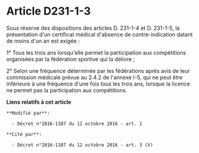 # Article D231-1-3

Sous  réserve des dispositions des articles D. 231-1-4 et D. 231-1-5, la  présentation d'un certificat médical d'absence de
contre-indication  datant de moins d'un an est exigée : 

1° Tous les  trois ans lorsqu'elle permet la participation aux compétitions  organisées par la fédération sportive qui la
délivre ; 

2° Selon une fréquence déterminée par les fédérations après avis de  leur commission médicale prévue au 2.4.2 de l'annexe
I-5, qui ne peut  être inférieure à une fréquence d'une fois tous les trois ans, lorsque  la licence ne permet pas la
participation aux compétitions.

**Liens relatifs à cet article**

	**Modifié par**:

	  - Décret n°2016-1387 du 12 octobre 2016 - art. 1

	**Cité par**:

	  - Décret n°2016-1387 du 12 octobre 2016 - art. 3 (V)

